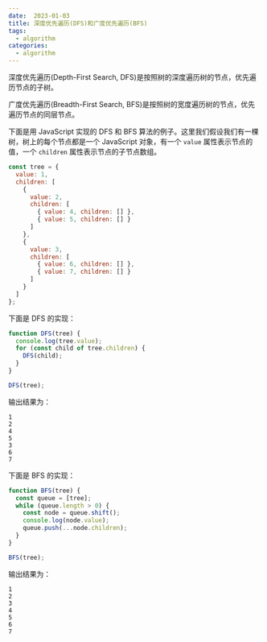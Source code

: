 ```yaml
---
date:  2023-01-03
title: 深度优先遍历(DFS)和广度优先遍历(BFS)
tags: 
  - algorithm
categories:
  - algorithm
---
```


深度优先遍历(Depth-First Search, DFS)是按照树的深度遍历树的节点，优先遍历节点的子树。

广度优先遍历(Breadth-First Search, BFS)是按照树的宽度遍历树的节点，优先遍历节点的同层节点。

下面是用 JavaScript 实现的 DFS 和 BFS 算法的例子。这里我们假设我们有一棵树，树上的每个节点都是一个 JavaScript 对象，有一个 `value` 属性表示节点的值，一个 `children` 属性表示节点的子节点数组。
```js
const tree = {
  value: 1,
  children: [
    {
      value: 2,
      children: [
        { value: 4, children: [] },
        { value: 5, children: [] }
      ]
    },
    {
      value: 3,
      children: [
        { value: 6, children: [] },
        { value: 7, children: [] }
      ]
    }
  ]
};
```
下面是 DFS 的实现：
```js
function DFS(tree) {
  console.log(tree.value);
  for (const child of tree.children) {
    DFS(child);
  }
}

DFS(tree);
```
输出结果为：
```shell
1
2
4
5
3
6
7
```
下面是 BFS 的实现：
```js
function BFS(tree) {
  const queue = [tree];
  while (queue.length > 0) {
    const node = queue.shift();
    console.log(node.value);
    queue.push(...node.children);
  }
}

BFS(tree);
```
输出结果为：
```shell
1
2
3
4
5
6
7
```